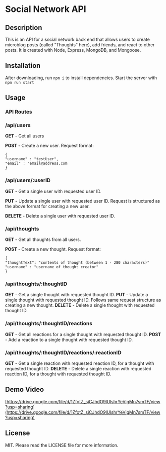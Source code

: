 # Social Network API

## Description

This is an API for a social network back end that allows users to create microblog posts (called "Thoughts" here), add friends, and react to other posts. It is created with Node, Express, MongoDB, and Mongoose.

## Installation

After downloading, run `npm i` to install dependencies. Start the server with `npm run start`

## Usage

### API Routes

### /api/users

**GET** - Get all users

**POST** - Create a new user. Request format:

```
{
"username" : "testUser",
"email" : "email@address.com
}
```

### /api/users/:userID

**GET** - Get a single user with requested user ID.

**PUT** - Update a single user with requested user ID. Request is structured as the above format for creating a new user.

**DELETE** - Delete a single user with requested user ID.

### /api/thoughts

**GET** - Get all thoughts from all users.

**POST** - Create a new thought. Request format:

```
{
"thoughtText": "contents of thought (between 1 - 280 characters)"
"username" : "username of thought creator"
}
```

### /api/thoughts/:thoughtID

**GET** - Get a single thought with requested thought ID.
**PUT** - Update a single thought with requested thought ID. Follows same request structure as creating a new thought.
**DELETE** - Delete a single thought with requested thought ID.

### /api/thoughts/:thoughtID/reactions

**GET** - Get all reactions for a single thought with requested thought ID.
**POST** - Add a reaction to a single thought with requested thought ID.

### /api/thoughts/:thoughtID/reactions/:reactionID

**GET** - Get a single reaction with requested reaction ID, for a thought with requested thought ID.
**DELETE** - Delete a single reaction with requested reaction ID, for a thought with requested thought ID.

## Demo Video

[https://drive.google.com/file/d/1ZfotZ_siCJhdO9lUIshrYeVigMn7smTF/view?usp=sharing](https://drive.google.com/file/d/1ZfotZ_siCJhdO9lUIshrYeVigMn7smTF/view?usp=sharing)

## License

MIT. Please read the LICENSE file for more information.
